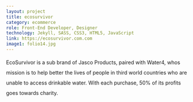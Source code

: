 ```yaml
---
layout: project
title: ecosurvivor
category: ecommerce
role: Front-End Developer, Designer
technology: Jekyll, SASS, CSS3, HTML5, JavaScript
link: https://ecosurvivor.com.com
image1: folio14.jpg
---
```

<p style="line-height: 2em">
EcoSurvivor is a sub brand of Jasco Products, paired with Water4, whos mission is to help better the lives of people in third world countries who are unable to access drinkable water. With each purchase, 50% of its profits goes towards charity.
</p>